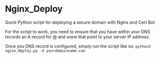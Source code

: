 # Nginx_Deploy
Quick Python script for deploying a secure domain with Nginx and Cert Bot

For the script to work, you need to ensure that you have within your DNS records an A record for @ and www that point to your server IP address.

Once you DNS record is configured, simply run the script like so: ``python3 nginx_deploy.py -d yourdomainname.com``
